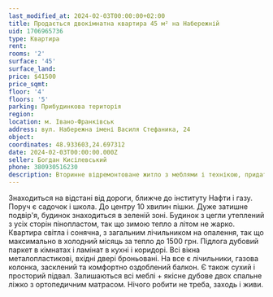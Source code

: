 ```yaml
---
last_modified_at: 2024-02-03T00:00:00+02:00
title: Продається двокімнатна квартира 45 м² на Набережній
uid: 1706965736
type: Квартира
rent:
rooms: '2'
surface: '45'
surface_land:
price: $41500
price_sqmt:
floor: '4'
floors: '5'
parking: Прибудинкова територія
region:
location: м. Івано-Франківськ
address: вул. Набережна імені Василя Стефаника, 24
object:
coordinates: 48.933603,24.697312
date: 2024-02-03T00:00:00.000Z
seller: Богдан Кисілевський
phone: 380930516230
description: Вторинне відремонтоване житло з меблями і технікою, придатне і готове для проживання
---
```


Знаходиться на відстані від дороги, ближче до інституту Нафти і газу. Поруч є садочок і школа. До центру 10 хвилин пішки. Дуже затишне подвір'я, будинок знаходиться в зеленій зоні. Будинок з цегли утеплений з усіх сторін пінопластом, так що зимою тепло а літом не жарко. Квартира світла і сонячна, з загальним лічильником на опалення, так що максимально в холодний місяць за тепло до 1500 грн. Підлога дубовий паркет в кімнатах і ламінат в кухні і коридорі. Всі вікна металопластикові, вхідні двері броньовані. На все є лічильники, газова колонка, засклений та комфортно оздоблений балкон. Є також сухий і просторий підвал. Залишаються всі меблі + якісне дубове двох спальне ліжко з ортопедичним матрасом. Нічого робити не треба, заходь і живи.
